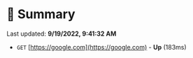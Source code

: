 # 📖 Summary
Last updated: **9/19/2022, 9:41:32 AM**

- `GET` [https://google.com](https://google.com) - **Up** (183ms)
